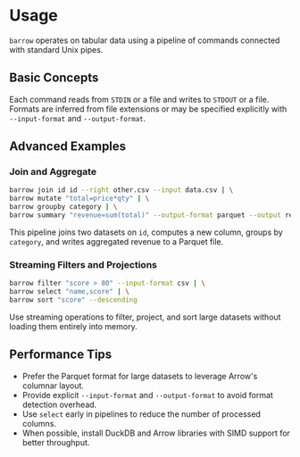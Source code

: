 # Usage

`barrow` operates on tabular data using a pipeline of commands connected with standard Unix pipes.

## Basic Concepts
Each command reads from `STDIN` or a file and writes to `STDOUT` or a file. Formats are inferred from file extensions or may be specified explicitly with `--input-format` and `--output-format`.

## Advanced Examples
### Join and Aggregate
```bash
barrow join id id --right other.csv --input data.csv | \
barrow mutate "total=price*qty" | \
barrow groupby category | \
barrow summary "revenue=sum(total)" --output-format parquet --output report.parquet
```
This pipeline joins two datasets on `id`, computes a new column, groups by `category`, and writes aggregated revenue to a Parquet file.

### Streaming Filters and Projections
```bash
barrow filter "score > 80" --input-format csv | \
barrow select "name,score" | \
barrow sort "score" --descending
```
Use streaming operations to filter, project, and sort large datasets without loading them entirely into memory.

## Performance Tips
- Prefer the Parquet format for large datasets to leverage Arrow's columnar layout.
- Provide explicit `--input-format` and `--output-format` to avoid format detection overhead.
- Use `select` early in pipelines to reduce the number of processed columns.
- When possible, install DuckDB and Arrow libraries with SIMD support for better throughput.
